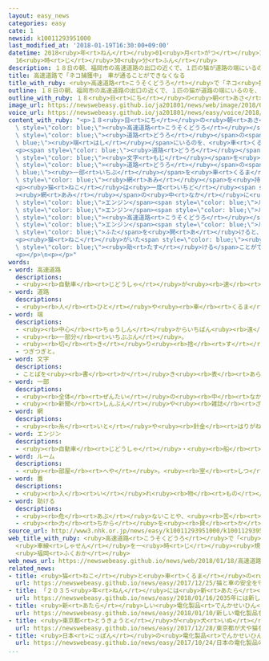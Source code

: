 ```yaml
---
layout: easy_news
categories: easy
cate: 1
newsid: k10011293951000
last_modified_at: '2018-01-19T16:30:00+09:00'
datetime: 2018<ruby>年<rt>ねん</rt></ruby>01<ruby>月<rt>がつ</rt></ruby>19<ruby>日<rt>にち</rt></ruby>
  16<ruby>時<rt>じ</rt></ruby>30<ruby>分<rt>ふん</rt></ruby>
description: １８日の朝、福岡市の高速道路の出口の近くで、１匹の猫が道路の端にいるのを、車を運転していた人が見つけました。
title: 高速道路で「ネコ捕獲中」　車が通ることができなくなる
title_with_ruby: <ruby>高速道路<rt>こうそくどうろ</rt></ruby>で「ネコ<ruby>捕獲中<rt>ほかくちゅう</rt></ruby>」　<ruby>車<rt>くるま</rt></ruby>が<ruby>通<rt>とお</rt></ruby>ることができなくなる
outline: １８日の朝、福岡市の高速道路の出口の近くで、１匹の猫が道路の端にいるのを、車を運転していた人が見つけました。
outline_with_ruby: １８<ruby>日<rt>にち</rt></ruby>の<ruby>朝<rt>あさ</rt></ruby>、<ruby>福岡市<rt>ふくおかし</rt></ruby>の<ruby>高速道路<rt>こうそくどうろ</rt></ruby>の<ruby>出口<rt>でぐち</rt></ruby>の<ruby>近<rt>ちか</rt></ruby>くで、１<ruby>匹<rt>ぴき</rt></ruby>の<ruby>猫<rt>ねこ</rt></ruby>が<ruby>道路<rt>どうろ</rt></ruby>の<ruby>端<rt>はし</rt></ruby>にいるのを、<ruby>車<rt>くるま</rt></ruby>を<ruby>運転<rt>うんてん</rt></ruby>していた<ruby>人<rt>ひと</rt></ruby>が<ruby>見<rt>み</rt></ruby>つけました。
image_url: https://newswebeasy.github.io/ja201801/news/web/image/2018/01/18/K10011293951_1801182242_1801182243_01_03.jpg
voice_url: https://newswebeasy.github.io/ja201801/news/easy/voice/2018/01/19/k10011293951000.mp3
content_with_ruby: "<p>１８<ruby>日<rt>にち</rt></ruby>の<ruby>朝<rt>あさ</rt></ruby>、<ruby>福岡市<rt>ふくおかし</rt></ruby>の<span\
  \ style=\"color: blue;\"><ruby>高速道路<rt>こうそくどうろ</rt></ruby></span>の<ruby>出口<rt>でぐち</rt></ruby>の<ruby>近<rt>ちか</rt></ruby>くで、１<ruby>匹<rt>ぴき</rt></ruby>の<ruby>猫<rt>ねこ</rt></ruby>が<span\
  \ style=\"color: blue;\"><ruby>道路<rt>どうろ</rt></ruby></span>の<span style=\"color:\
  \ blue;\"><ruby>端<rt>はし</rt></ruby></span>にいるのを、<ruby>車<rt>くるま</rt></ruby>を<ruby>運転<rt>うんてん</rt></ruby>していた<ruby>人<rt>ひと</rt></ruby>が<ruby>見<rt>み</rt></ruby>つけました。</p>\n\
  <p><span style=\"color: blue;\"><ruby>道路<rt>どうろ</rt></ruby></span>の<ruby>安全<rt>あんぜん</rt></ruby>をチェックする<ruby>会社<rt>かいしゃ</rt></ruby>の４<ruby>人<rt>にん</rt></ruby>がすぐ<ruby>行<rt>い</rt></ruby>って、<ruby>車<rt>くるま</rt></ruby>の<ruby>上<rt>うえ</rt></ruby>に「ネコ<ruby>捕獲中<rt>ほかくちゅう</rt></ruby>」という<span\
  \ style=\"color: blue;\"><ruby>文字<rt>もじ</rt></ruby></span>を<ruby>出<rt>だ</rt></ruby>して、<ruby>猫<rt>ねこ</rt></ruby>を<ruby>捕<rt>つか</rt></ruby>まえることを<ruby>知<rt>し</rt></ruby>らせました。そして、<span\
  \ style=\"color: blue;\"><ruby>道路<rt>どうろ</rt></ruby></span>の<span style=\"color:\
  \ blue;\"><ruby>一部<rt>いちぶ</rt></ruby></span>を<ruby>車<rt>くるま</rt></ruby>が<ruby>通<rt>とお</rt></ruby>ることができないようにして、<ruby>大<rt>おお</rt></ruby>きな<span\
  \ style=\"color: blue;\"><ruby>網<rt>あみ</rt></ruby></span>を<ruby>持<rt>も</rt></ruby>って<ruby>猫<rt>ねこ</rt></ruby>の<ruby>近<rt>ちか</rt></ruby>くまで<ruby>行<rt>い</rt></ruby>きました。</p>\n\
  <p><ruby>猫<rt>ねこ</rt></ruby>は<ruby>一度<rt>いちど</rt></ruby><span style=\"color: blue;\"\
  ><ruby>網<rt>あみ</rt></ruby></span>の<ruby>中<rt>なか</rt></ruby>に<ruby>入<rt>はい</rt></ruby>りましたが、すぐ<ruby>逃<rt>に</rt></ruby>げて、<ruby>会社<rt>かいしゃ</rt></ruby>の<ruby>車<rt>くるま</rt></ruby>の<span\
  \ style=\"color: blue;\">エンジン</span><span style=\"color: blue;\">ルーム</span>の<ruby>中<rt>なか</rt></ruby>に<ruby>入<rt>はい</rt></ruby>りました。このため<ruby>会社<rt>かいしゃ</rt></ruby>の<ruby>人<rt>ひと</rt></ruby>は、<ruby>猫<rt>ねこ</rt></ruby>が<span\
  \ style=\"color: blue;\">エンジン</span><span style=\"color: blue;\">ルーム</span>に<ruby>入<rt>はい</rt></ruby>ったまま、ゆっくり<ruby>車<rt>くるま</rt></ruby>を<ruby>運転<rt>うんてん</rt></ruby>して、<span\
  \ style=\"color: blue;\"><ruby>高速道路<rt>こうそくどうろ</rt></ruby></span>の<ruby>外<rt>そと</rt></ruby>まで<ruby>行<rt>い</rt></ruby>きました。<span\
  \ style=\"color: blue;\">エンジン</span><span style=\"color: blue;\">ルーム</span>の<span\
  \ style=\"color: blue;\">ふた</span>を<ruby>開<rt>あ</rt></ruby>けると、<ruby>猫<rt>ねこ</rt></ruby>は<ruby>元気<rt>げんき</rt></ruby>に<ruby>外<rt>そと</rt></ruby>に<ruby>出<rt>で</rt></ruby>て、<ruby>走<rt>はし</rt></ruby>って<ruby>逃<rt>に</rt></ruby>げました。</p>\n\
  <p><ruby>猫<rt>ねこ</rt></ruby>がいた<span style=\"color: blue;\"><ruby>道路<rt>どうろ</rt></ruby></span>は、１<ruby>時間<rt>じかん</rt></ruby>ぐらいあとに<ruby>通<rt>とお</rt></ruby>ることができるようになりました。<ruby>会社<rt>かいしゃ</rt></ruby>の<ruby>人<rt>ひと</rt></ruby>は「<ruby>猫<rt>ねこ</rt></ruby>を<span\
  \ style=\"color: blue;\"><ruby>助<rt>たす</rt></ruby>ける</span>ことができて、<ruby>事故<rt>じこ</rt></ruby>もなかったので<ruby>安心<rt>あんしん</rt></ruby>しました」と<ruby>話<rt>はな</rt></ruby>していました。</p>\n\
  <p></p>\n<p></p>"
words:
- word: 高速道路
  descriptions:
  - <ruby><rb>自動車</rb><rt>じどうしゃ</rt></ruby>が<ruby><rb>速</rb><rt>はや</rt></ruby>く<ruby><rb>走</rb><rt>はし</rt></ruby>れるように、<ruby><rb>立体交差</rb><rt>りったいこうさ</rt></ruby>にしたり、<ruby><rb>上</rb><rt>のぼ</rt></ruby>り<ruby><rb>下</rb><rt>くだ</rt></ruby>りを<ruby><rb>分</rb><rt>わ</rt></ruby>けたりした<ruby><rb>道路</rb><rt>どうろ</rt></ruby>。ハイウエー。
- word: 道路
  descriptions:
  - <ruby><rb>人</rb><rt>ひと</rt></ruby>や<ruby><rb>車</rb><rt>くるま</rt></ruby>が<ruby><rb>通</rb><rt>とお</rt></ruby>る<ruby><rb>道</rb><rt>みち</rt></ruby>。<ruby><rb>通</rb><rt>とお</rt></ruby>り<ruby><rb>道</rb><rt>みち</rt></ruby>。
- word: 端
  descriptions:
  - <ruby><rb>中心</rb><rt>ちゅうしん</rt></ruby>からいちばん<ruby><rb>遠</rb><rt>とお</rt></ruby>い<ruby><rb>部分</rb><rt>ぶぶん</rt></ruby>。はじ。
  - <ruby><rb>一部分</rb><rt>いちぶぶん</rt></ruby>。
  - <ruby><rb>切</rb><rt>き</rt></ruby>り<ruby><rb>捨</rb><rt>す</rt></ruby>てたところ。
  - つぎつぎと。
- word: 文字
  descriptions:
  - ことばを<ruby><rb>書</rb><rt>か</rt></ruby>き<ruby><rb>表</rb><rt>あらわ</rt></ruby>すための<ruby><rb>記号</rb><rt>きごう</rt></ruby>。もんじ。<ruby><rb>字</rb><rt>じ</rt></ruby>。<ruby><rb>日本</rb><rt>にっぽん</rt></ruby>では、かたかな・ひらがな・<ruby><rb>漢字</rb><rt>かんじ</rt></ruby>・アルファベットや<ruby><rb>数字</rb><rt>すうじ</rt></ruby>を<ruby><rb>使</rb><rt>つか</rt></ruby>う。
- word: 一部
  descriptions:
  - <ruby><rb>全体</rb><rt>ぜんたい</rt></ruby>の<ruby><rb>中</rb><rt>なか</rt></ruby>の、ある<ruby><rb>部分</rb><rt>ぶぶん</rt></ruby>。
  - <ruby><rb>新聞</rb><rt>しんぶん</rt></ruby>や<ruby><rb>雑誌</rb><rt>ざっし</rt></ruby>などを<ruby><rb>数</rb><rt>かぞ</rt></ruby>えるときの、<ruby><rb>一</rb><rt>ひと</rt></ruby>つ。
- word: 網
  descriptions:
  - <ruby><rb>糸</rb><rt>いと</rt></ruby>や<ruby><rb>針金</rb><rt>はりがね</rt></ruby>などで、<ruby><rb>目</rb><rt>め</rt></ruby>をあらく<ruby><rb>編</rb><rt>あ</rt></ruby>んだもの。<ruby><rb>虫</rb><rt>むし</rt></ruby>や<ruby><rb>魚</rb><rt>さかな</rt></ruby>・けものなどをとるのに<ruby><rb>使</rb><rt>つか</rt></ruby>う。
- word: エンジン
  descriptions:
  - <ruby><rb>自動車</rb><rt>じどうしゃ</rt></ruby>・<ruby><rb>船</rb><rt>ふね</rt></ruby>・<ruby><rb>飛行機</rb><rt>ひこうき</rt></ruby>などを<ruby><rb>動</rb><rt>うご</rt></ruby>かす<ruby><rb>力</rb><rt>ちから</rt></ruby>を<ruby><rb>作</rb><rt>つく</rt></ruby>り<ruby><rb>出</rb><rt>だ</rt></ruby>す<ruby><rb>仕組</rb><rt>しく</rt></ruby>み。<ruby><rb>発動機</rb><rt>はつどうき</rt></ruby>。
- word: ルーム
  descriptions:
  - <ruby><rb>部屋</rb><rt>へや</rt></ruby>。<ruby><rb>室</rb><rt>しつ</rt></ruby>。
- word: 蓋
  descriptions:
  - <ruby><rb>入</rb><rt>い</rt></ruby>れ<ruby><rb>物</rb><rt>もの</rt></ruby>の<ruby><rb>口</rb><rt>くち</rt></ruby>をおおうもの。
- word: 助ける
  descriptions:
  - <ruby><rb>危</rb><rt>あぶ</rt></ruby>ないことや、<ruby><rb>苦</rb><rt>くる</rt></ruby>しいことから、<ruby><rb>救</rb><rt>すく</rt></ruby>う。
  - <ruby><rb>力</rb><rt>ちから</rt></ruby>を<ruby><rb>貸</rb><rt>か</rt></ruby>す。<ruby><rb>手伝</rb><rt>てつだ</rt></ruby>う。
source_url: http://www3.nhk.or.jp/news/easy/k10011293951000/k10011293951000.html
web_title_with_ruby: <ruby>高速道路<rt>こうそくどうろ</rt></ruby>で「<ruby>ネコ<rt>ねこ</rt></ruby><ruby>捕獲中<rt>ほかくちゅう</rt></ruby>」
  <ruby>車線<rt>しゃせん</rt></ruby>を一<ruby>時<rt>じ</rt></ruby><ruby>規制<rt>きせい</rt></ruby>
  <ruby>福岡<rt>ふくおか</rt></ruby>
web_news_url: https://newswebeasy.github.io/news/web/2018/01/18/高速道路でネコ捕獲中-車線を一時規制-福岡
related_news:
- title: <ruby>猫<rt>ねこ</rt></ruby>と<ruby>車<rt>くるま</rt></ruby>の<ruby>安全<rt>あんぜん</rt></ruby>を<ruby>守<rt>まも</rt></ruby>るために「<ruby>猫<rt>ねこ</rt></ruby>バンバン」をしてほしい
  url: https://newswebeasy.github.io/news/easy/2017/12/25/猫と車の安全を守るために猫バンバンをしてほしい
- title: 「２０３５<ruby>年<rt>ねん</rt></ruby>には<ruby>新<rt>あたら</rt></ruby>しい<ruby>車<rt>くるま</rt></ruby>の２３％が<ruby>自動<rt>じどう</rt></ruby><ruby>運転<rt>うんてん</rt></ruby>の<ruby>車<rt>くるま</rt></ruby>になる」
  url: https://newswebeasy.github.io/news/easy/2018/01/16/2035年には新しい車の23が自動運転の車になる
- title: <ruby>新<rt>あたら</rt></ruby>しい<ruby>電化製品<rt>でんかせいひん</rt></ruby>を<ruby>紹介<rt>しょうかい</rt></ruby>するイベントがアメリカで<ruby>始<rt>はじ</rt></ruby>まる
  url: https://newswebeasy.github.io/news/easy/2018/01/10/新しい電化製品を紹介するイベントがアメリカで始まる
- title: <ruby>東京都<rt>とうきょうと</rt></ruby>が<ruby>犬<rt>いぬ</rt></ruby>や<ruby>猫<rt>ねこ</rt></ruby>を<ruby>飼<rt>か</rt></ruby>う<ruby>人<rt>ひと</rt></ruby>を<ruby>探<rt>さが</rt></ruby>すウェブサイトを<ruby>作<rt>つく</rt></ruby>る
  url: https://newswebeasy.github.io/news/easy/2017/12/28/東京都が犬や猫を飼う人を探すウェブサイトを作る
- title: <ruby>日本<rt>にっぽん</rt></ruby>の<ruby>電化製品<rt>でんかせいひん</rt></ruby>の<ruby>会社<rt>かいしゃ</rt></ruby>が<ruby>自動<rt>じどう</rt></ruby>で<ruby>走<rt>はし</rt></ruby>る<ruby>車<rt>くるま</rt></ruby>の<ruby>研究<rt>けんきゅう</rt></ruby>を<ruby>進<rt>すす</rt></ruby>める
  url: https://newswebeasy.github.io/news/easy/2017/10/24/日本の電化製品の会社が自動で走る車の研究を進める
...
```

